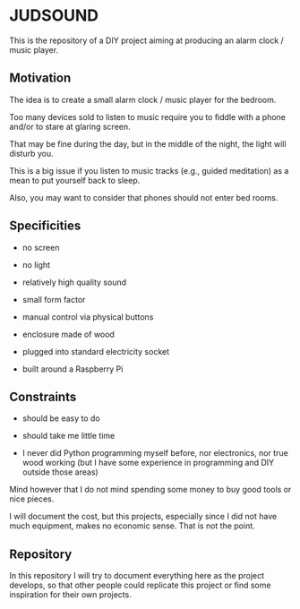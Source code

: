 # JUDSOUND

This is the repository of a DIY project aiming at producing an alarm clock / music player.


## Motivation

The idea is to create a small alarm clock / music player for the bedroom.

Too many devices sold to listen to music require you to fiddle with a phone and/or to stare at glaring screen.

That may be fine during the day, but in the middle of the night, the light will disturb you.

This is a big issue if you listen to music tracks (e.g., guided meditation) as a mean to put yourself back to sleep.

Also, you may want to consider that phones should not enter bed rooms.


## Specificities

- no screen

- no light

- relatively high quality sound

- small form factor

- manual control via physical buttons

- enclosure made of wood

- plugged into standard electricity socket

- built around a Raspberry Pi


## Constraints

- should be easy to do

- should take me little time

- I never did Python programming myself before, nor electronics, nor true wood working (but I have some experience in programming and DIY outside those areas)

Mind however that I do not mind spending some money to buy good tools or nice pieces.

I will document the cost, but this projects, especially since I did not have much equipment, makes no economic sense. That is not the point.


## Repository

In this repository I will try to document everything here as the project develops, so that other people could replicate this project or find some inspiration for their own projects.

